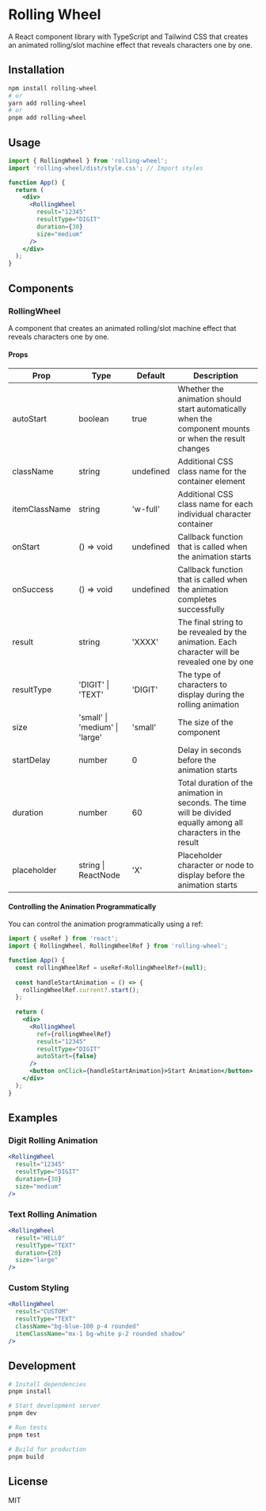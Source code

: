 # Rolling Wheel

A React component library with TypeScript and Tailwind CSS that creates an animated rolling/slot machine effect that reveals characters one by one.

## Installation

```bash
npm install rolling-wheel
# or
yarn add rolling-wheel
# or
pnpm add rolling-wheel
```

## Usage

```jsx
import { RollingWheel } from 'rolling-wheel';
import 'rolling-wheel/dist/style.css'; // Import styles

function App() {
  return (
    <div>
      <RollingWheel 
        result="12345" 
        resultType="DIGIT" 
        duration={30} 
        size="medium" 
      />
    </div>
  );
}
```

## Components

### RollingWheel

A component that creates an animated rolling/slot machine effect that reveals characters one by one.

#### Props

| Prop | Type | Default | Description |
|------|------|---------|-------------|
| autoStart | boolean | true | Whether the animation should start automatically when the component mounts or when the result changes |
| className | string | undefined | Additional CSS class name for the container element |
| itemClassName | string | 'w-full' | Additional CSS class name for each individual character container |
| onStart | () => void | undefined | Callback function that is called when the animation starts |
| onSuccess | () => void | undefined | Callback function that is called when the animation completes successfully |
| result | string | 'XXXX' | The final string to be revealed by the animation. Each character will be revealed one by one |
| resultType | 'DIGIT' \| 'TEXT' | 'DIGIT' | The type of characters to display during the rolling animation |
| size | 'small' \| 'medium' \| 'large' | 'small' | The size of the component |
| startDelay | number | 0 | Delay in seconds before the animation starts |
| duration | number | 60 | Total duration of the animation in seconds. The time will be divided equally among all characters in the result |
| placeholder | string \| ReactNode | 'X' | Placeholder character or node to display before the animation starts |

#### Controlling the Animation Programmatically

You can control the animation programmatically using a ref:

```jsx
import { useRef } from 'react';
import { RollingWheel, RollingWheelRef } from 'rolling-wheel';

function App() {
  const rollingWheelRef = useRef<RollingWheelRef>(null);
  
  const handleStartAnimation = () => {
    rollingWheelRef.current?.start();
  };
  
  return (
    <div>
      <RollingWheel 
        ref={rollingWheelRef}
        result="12345" 
        resultType="DIGIT" 
        autoStart={false}
      />
      <button onClick={handleStartAnimation}>Start Animation</button>
    </div>
  );
}
```

## Examples

### Digit Rolling Animation

```jsx
<RollingWheel 
  result="12345" 
  resultType="DIGIT" 
  duration={30} 
  size="medium" 
/>
```

### Text Rolling Animation

```jsx
<RollingWheel 
  result="HELLO" 
  resultType="TEXT" 
  duration={20} 
  size="large" 
/>
```

### Custom Styling

```jsx
<RollingWheel 
  result="CUSTOM" 
  resultType="TEXT" 
  className="bg-blue-100 p-4 rounded" 
  itemClassName="mx-1 bg-white p-2 rounded shadow" 
/>
```

## Development

```bash
# Install dependencies
pnpm install

# Start development server
pnpm dev

# Run tests
pnpm test

# Build for production
pnpm build
```

## License

MIT